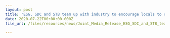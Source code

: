 ```yaml
---
layout: post
title: 'ESG, SDC and STB team up with industry to encourage locals to rediscover Singapore'
date: 2020-07-22T00:00:00.000Z
file_url: /files/resources/news/Joint_Media_Release_ESG_SDC_and_STB_team_up_with_industry_to_encourage_locals_to_rediscover_Singapore.pdf

---
```


